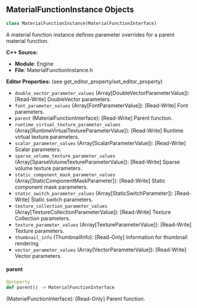 ## MaterialFunctionInstance Objects

```python
class MaterialFunctionInstance(MaterialFunctionInterface)
```

A material function instance defines parameter overrides for a parent material function.

**C++ Source:**

- **Module**: Engine
- **File**: MaterialFunctionInstance.h

**Editor Properties:** (see get_editor_property/set_editor_property)

- ``double_vector_parameter_values`` (Array[DoubleVectorParameterValue]):  [Read-Write] DoubleVector parameters.
- ``font_parameter_values`` (Array[FontParameterValue]):  [Read-Write] Font parameters.
- ``parent`` (MaterialFunctionInterface):  [Read-Write] Parent function.
- ``runtime_virtual_texture_parameter_values`` (Array[RuntimeVirtualTextureParameterValue]):  [Read-Write] Runtime virtual texture parameters.
- ``scalar_parameter_values`` (Array[ScalarParameterValue]):  [Read-Write] Scalar parameters.
- ``sparse_volume_texture_parameter_values`` (Array[SparseVolumeTextureParameterValue]):  [Read-Write] Sparse volume texture parameters.
- ``static_component_mask_parameter_values`` (Array[StaticComponentMaskParameter]):  [Read-Write] Static component mask parameters.
- ``static_switch_parameter_values`` (Array[StaticSwitchParameter]):  [Read-Write] Static switch parameters.
- ``texture_collection_parameter_values`` (Array[TextureCollectionParameterValue]):  [Read-Write] Texture Collection parameters.
- ``texture_parameter_values`` (Array[TextureParameterValue]):  [Read-Write] Texture parameters.
- ``thumbnail_info`` (ThumbnailInfo):  [Read-Only] Information for thumbnail rendering
- ``vector_parameter_values`` (Array[VectorParameterValue]):  [Read-Write] Vector parameters.

<a id="unreal.MaterialFunctionInstance.parent"></a>

#### parent

```python
@property
def parent() -> MaterialFunctionInterface
```

(MaterialFunctionInterface):  [Read-Only] Parent function.

<a id="unreal.MaterialFunctionMaterialLayer"></a>